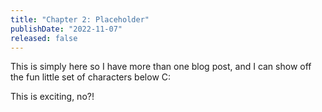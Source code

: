 ```yaml
---
title: "Chapter 2: Placeholder"
publishDate: "2022-11-07"
released: false
---
```

This is simply here so I have more than one blog post, and I can show off the fun little set of characters below C:

This is exciting, no?!